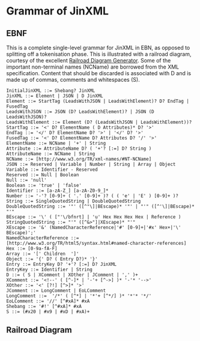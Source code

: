 # Grammar of JinXML

## EBNF
This is a complete single-level grammar for JinXML in EBN, as opposed to splitting off a tokenisation phase. This is illustrated with a railroad diagram, courtesy of the excellent [Railroad Diagram Generator](http://bottlecaps.de/rr/ui). Some of the important non-terminal names (NCName) are borrowed from the XML specification. Content that should be discarded is associated with D and is made up of commas, comments and whitespaces (S).

```
InitialJinXML ::= Shebang? JinXML
JinXML ::= Element | JSON | D JinXML
Element ::= StartTag (LeadsWithJSON | LeadsWithElement)? D? EndTag | FusedTag
LeadsWithJSON ::= JSON (D? LeadsWithElement)? | JSON (D LeadsWithJSON)?
LeadsWithElement ::= Element (D? (LeadsWithJSON | LeadsWithElement))?
StartTag ::= '<' D? ElementName ( D Attributes)* D? '>'
EndTag ::= '</' D? ElementName D? '>' | '</' D? '>'
FusedTag ::= '<' D? ElementName D? Attributes D? '/' '>'
ElementName ::= NCName | '+' | String
Attribute ::= AttributeName D? ( '+'? [:=] D? String )
AttributeName ::= NCName | String
NCName ::= [http://www.w3.org/TR/xml-names/#NT-NCName]
JSON ::= Reserved | Variable | Number | String | Array | Object
Variable ::= Identifier - Reserved
Reserved ::= Null | Boolean
Null ::= 'null'
Boolean ::= 'true' | 'false'
Identifier ::= [a-zA-Z_] [a-zA-Z0-9_]*
Number ::= '-'? [0-9]+ ( '.' [0-9]+ )? ( ( 'e' | 'E' ) [0-9]+ )?
String ::= SingleQuotedString | DoubleQuotedString
DoubleQuotedString ::= '"' ([^"\]|BEscape)* '"' | "'" ([^'\]|BEscape)* "'"
BEscape ::= '\' ( ["'\/bfnrt] | 'u' Hex Hex Hex Hex | Reference )
StringQuotedString ::= "'" ([^&>"]|XEscape)* "'"
XEscape ::= '&' (NamedCharacterReference|'#' [0-9]+|'#x' Hex+|'\' BEscape)';'
NamedCharacterReference ::= [http://www.w3.org/TR/html5/syntax.html#named-character-references]
Hex ::= [0-9a-fA-F]
Array ::= '[' Children  ']'
Object ::= '{' D? ( Entry D?)* '}'
Entry ::= EntryKey D? '+'? [:=] D? JinXML
EntryKey ::= Identifier | String
D ::= ( S | XComment | XOther | JComment | ',' )+
XComment ::= '<!--' ( [^-]* | '-'+ [^->] )* '-'* '-->' 
XOther ::= '<' [?!] [^>]* '>' 
JComment ::= LongComment | EoLComment
LongComment ::=  '/*' ( [^*] | '*'+ [^*/] )* '*'* '*/'
EoLComment ::= '//' [^#xA]* #xA
Shebang ::= '#!' [^#xA]* #xA
S ::= (#x20 | #x9 | #xD | #xA)+
```

## Railroad Diagram

